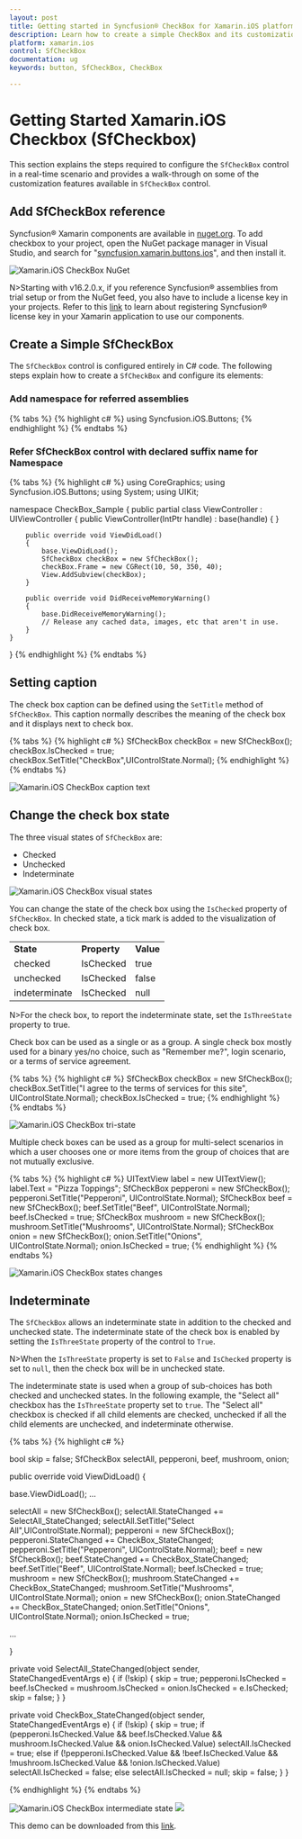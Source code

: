 ```yaml
---
layout: post
title: Getting started in Syncfusion® CheckBox for Xamarin.iOS platform
description: Learn how to create a simple CheckBox and its customization options with its available basic features in Xamarin.iOS
platform: xamarin.ios
control: SfCheckBox
documentation: ug 
keywords: button, SfCheckBox, CheckBox

---
```


# Getting Started Xamarin.iOS Checkbox (SfCheckbox)
This section explains the steps required to configure the `SfCheckBox` control in a real-time scenario and provides a walk-through on some of the customization features available in `SfCheckBox` control.

## Add SfCheckBox reference
Syncfusion® Xamarin components are available in [nuget.org](https://www.nuget.org/). To add checkbox to your project, open the NuGet package manager in Visual Studio, and search for "[syncfusion.xamarin.buttons.ios](https://www.nuget.org/packages/Syncfusion.Xamarin.Buttons.IOS)", and then install it. 

![Xamarin.iOS CheckBox NuGet](Images/nuget.png)

N>Starting with v16.2.0.x, if you reference Syncfusion® assemblies from trial setup or from the NuGet feed, you also have to include a license key in your projects. Refer to this [link](https://help.syncfusion.com/common/essential-studio/licensing/license-key) to learn about registering Syncfusion® license key in your Xamarin application to use our components.

## Create a Simple SfCheckBox
The `SfCheckBox` control is configured entirely in C# code. The following steps explain how to create a `SfCheckBox` and configure its elements:

### Add namespace for referred assemblies

{% tabs %}
{% highlight c# %}
using Syncfusion.iOS.Buttons;
{% endhighlight %}
{% endtabs %}

### Refer SfCheckBox control with declared suffix name for Namespace

{% tabs %}
{% highlight c# %}
using CoreGraphics;
using Syncfusion.iOS.Buttons;
using System;
using UIKit;

namespace CheckBox_Sample
{
    public partial class ViewController : UIViewController
    {
        public ViewController(IntPtr handle) : base(handle)
        {
        }

        public override void ViewDidLoad()
        {
            base.ViewDidLoad();
            SfCheckBox checkBox = new SfCheckBox();
            checkBox.Frame = new CGRect(10, 50, 350, 40);
            View.AddSubview(checkBox);
        }

        public override void DidReceiveMemoryWarning()
        {
            base.DidReceiveMemoryWarning();
            // Release any cached data, images, etc that aren't in use.
        }
    }
}
{% endhighlight %}
{% endtabs %}

## Setting caption
The check box caption can be defined using the `SetTitle` method of `SfCheckBox`. This caption normally describes the meaning of the check box and it displays next to check box.

{% tabs %}
{% highlight c# %}
SfCheckBox checkBox = new SfCheckBox();
checkBox.IsChecked = true;
checkBox.SetTitle("CheckBox",UIControlState.Normal);
{% endhighlight %}
{% endtabs %}

![Xamarin.iOS CheckBox caption text](Images/Caption.png) 

## Change the check box state
The three visual states of `SfCheckBox` are: 

* Checked
* Unchecked
* Indeterminate

![Xamarin.iOS CheckBox visual states](Images/States.png) 

You can change the state of the check box using the `IsChecked` property of `SfCheckBox`. In checked state, a tick mark is added to the visualization of check box.

<table>
<tr>
<td>
<b>State</b>
</td>
<td>
<b>Property</b>
</td>
<td>
<b>Value</b>
</td>
</tr>
<tr>
<td>
checked
</td>
<td>
IsChecked
</td>
<td>
true
</td>
</tr>
<tr>
<td>
unchecked
</td>
<td>
IsChecked
</td>
<td>
false
</td>
</tr>
<tr>
<td>
indeterminate
</td>
<td>
IsChecked
</td>
<td>
null
</td>
</tr>
</table>

N>For the check box, to report the indeterminate state, set the `IsThreeState` property to true.

Check box can be used as a single or as a group. A single check box mostly used for a binary yes/no choice, such as "Remember me?", login scenario, or a terms of service agreement.

{% tabs %}
{% highlight c# %}
SfCheckBox checkBox = new SfCheckBox();
checkBox.SetTitle("I agree to the terms of services for this site", UIControlState.Normal);
checkBox.IsChecked = true;
{% endhighlight %}
{% endtabs %}

![Xamarin.iOS CheckBox tri-state](Images/Agree.png)

Multiple check boxes can be used as a group for multi-select scenarios in which a user chooses one or more items from the group of choices that are not mutually exclusive.

{% tabs %}
{% highlight c# %}
UITextView label = new UITextView();
label.Text = "Pizza Toppings";
SfCheckBox pepperoni = new SfCheckBox();
pepperoni.SetTitle("Pepperoni", UIControlState.Normal);
SfCheckBox beef = new SfCheckBox();
beef.SetTitle("Beef", UIControlState.Normal);
beef.IsChecked = true;
SfCheckBox mushroom = new SfCheckBox();
mushroom.SetTitle("Mushrooms", UIControlState.Normal);
SfCheckBox onion = new SfCheckBox();
onion.SetTitle("Onions", UIControlState.Normal);
onion.IsChecked = true;
{% endhighlight %}
{% endtabs %}

![Xamarin.iOS CheckBox states changes](Images/StateChange.png)


## Indeterminate

The `SfCheckBox` allows an indeterminate state in addition to the checked and unchecked state. The indeterminate state of the check box is enabled by setting the `IsThreeState` property of the control to `True`.

N>When the `IsThreeState` property is set to `False` and `IsChecked` property is set to `null`, then the check box will be in unchecked state.

The indeterminate state is used when a group of sub-choices has both checked and unchecked states. In the following example, the "Select all" checkbox has the `IsThreeState` property set to `true`. The "Select all" checkbox is checked if all child elements are checked, unchecked if all the child elements are unchecked, and indeterminate otherwise.

{% tabs %}
{% highlight c# %}

bool skip = false;
SfCheckBox selectAll, pepperoni, beef, mushroom, onion;

public override void ViewDidLoad()
{
            
base.ViewDidLoad();
...

selectAll = new SfCheckBox();
selectAll.StateChanged += SelectAll_StateChanged;
selectAll.SetTitle("Select All",UIControlState.Normal);
pepperoni = new SfCheckBox();
pepperoni.StateChanged += CheckBox_StateChanged;
pepperoni.SetTitle("Pepperoni", UIControlState.Normal);
beef = new SfCheckBox();
beef.StateChanged += CheckBox_StateChanged;
beef.SetTitle("Beef", UIControlState.Normal);
beef.IsChecked = true;
mushroom = new SfCheckBox();
mushroom.StateChanged += CheckBox_StateChanged;
mushroom.SetTitle("Mushrooms", UIControlState.Normal);
onion = new SfCheckBox();
onion.StateChanged += CheckBox_StateChanged;
onion.SetTitle("Onions", UIControlState.Normal);
onion.IsChecked = true;

...

}

private void SelectAll_StateChanged(object sender, StateChangedEventArgs e)
{
    if (!skip)
    {
       skip = true;
       pepperoni.IsChecked = beef.IsChecked = mushroom.IsChecked = onion.IsChecked = e.IsChecked;
       skip = false;
    }
}

private void CheckBox_StateChanged(object sender, StateChangedEventArgs e)
{
    if (!skip)
    {
       skip = true;
       if (pepperoni.IsChecked.Value && beef.IsChecked.Value && mushroom.IsChecked.Value && onion.IsChecked.Value)
           selectAll.IsChecked = true;
       else if (!pepperoni.IsChecked.Value && !beef.IsChecked.Value && !mushroom.IsChecked.Value && !onion.IsChecked.Value)
	       selectAll.IsChecked = false;
       else
           selectAll.IsChecked = null;
       skip = false;
    }
}
		
{% endhighlight %}
{% endtabs %}

![Xamarin.iOS CheckBox intermediate state](Images/Inter1.png) ![](Images/Inter2.png)

This demo can be downloaded from this [link](https://github.com/SyncfusionExamples/GettingStarted-Sample-CheckBox-Xamarin.iOS/).